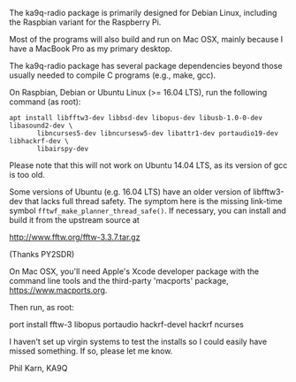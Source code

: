 The ka9q-radio package is primarily designed for Debian Linux,
including the Raspbian variant for the Raspberry Pi.

Most of the programs will also build and run on Mac OSX,
mainly because I have a MacBook Pro as my primary desktop.

The ka9q-radio package has several package dependencies beyond those
usually needed to compile C programs (e.g., make, gcc).

On Raspbian, Debian or Ubuntu Linux (>= 16.04 LTS), run the following command (as root):

```
apt install libfftw3-dev libbsd-dev libopus-dev libusb-1.0-0-dev libasound2-dev \ 
       libncurses5-dev libncursesw5-dev libattr1-dev portaudio19-dev libhackrf-dev \
       libairspy-dev
```
Please note that this will not work on Ubuntu 14.04 LTS, as its version of gcc is too old.

Some versions of Ubuntu (e.g. 16.04 LTS) have an older version of libfftw3-dev that lacks full
thread safety. The symptom here is the missing link-time symbol
`fftwf_make_planner_thread_safe()`. If necessary, you can install and build it from the upstream source at

   http://www.fftw.org/fftw-3.3.7.tar.gz

(Thanks PY2SDR)

On Mac OSX, you'll need Apple's Xcode developer package with the command
line tools and the third-party 'macports' package, https://www.macports.org.

Then run, as root:

port install fftw-3 libopus portaudio hackrf-devel hackrf ncurses

I haven't set up virgin systems to test the installs so I could easily have missed something. If so, please let me know.

Phil Karn, KA9Q
